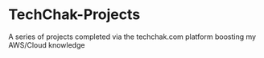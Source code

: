 # TechChak-Projects
A series of projects completed via the techchak.com platform boosting my AWS/Cloud knowledge
